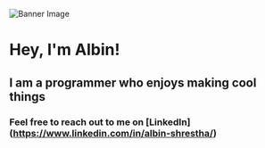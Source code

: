 ![Banner Image](https://github.com/Albisourous/Albisourous/blob/main/albin.jpg)

# Hey, I'm Albin!

## I am a programmer who enjoys making cool things

### Feel free to reach out to me on [LinkedIn] (https://www.linkedin.com/in/albin-shrestha/)
